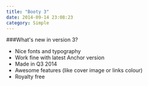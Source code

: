 ```yaml
---
title: "Booty 3"
date: 2014-09-14 23:08:23
category: Simple
---
```


###What's new in version 3?

* Nice fonts and typography
* Work fine with latest Anchor version
* Made in Q3 2014
* Awesome features (like cover image or links colour)
* Royalty free
